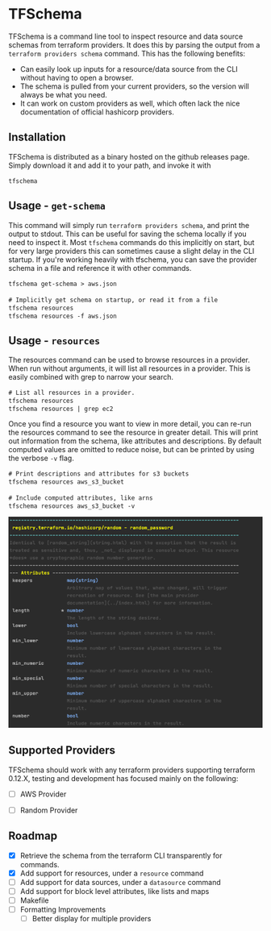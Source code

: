 # TFSchema

TFSchema is a command line tool to inspect resource and data source schemas from terraform providers.
It does this by parsing the output from a `terraform providers schema` command. This has the following benefits:

- Can easily look up inputs for a resource/data source from the CLI without having to open a browser.
- The schema is pulled from your current providers, so the version will always be what you need.
- It can work on custom providers as well, which often lack the nice documentation of official hashicorp providers.

## Installation

TFSchema is distributed as a binary hosted on the github releases page. Simply download it and add it to your path, and invoke it with

```shell script
tfschema
```

## Usage - `get-schema`

This command will simply run `terraform providers schema`, and print the output to stdout.
This can be useful for saving the schema locally if you need to inspect it.
Most `tfschema` commands do this implicitly on start, but for very large providers this can sometimes cause a slight delay in the CLI startup.
If you're working heavily with tfschema, you can save the provider schema in a file and reference it with other commands.

```shell script
tfschema get-schema > aws.json

# Implicitly get schema on startup, or read it from a file
tfschema resources 
tfschema resources -f aws.json
```

## Usage - `resources`

The resources command can be used to browse resources in a provider.
When run without arguments, it will list all resources in a provider.
This is easily combined with grep to narrow your search.

```shell script
# List all resources in a provider.
tfschema resources
tfschema resources | grep ec2
```

Once you find a resource you want to view in more detail, you can re-run the resources command to see the resource in greater detail. This will print out information from the schema, like attributes and descriptions. By default computed values are omitted to reduce noise, but can be printed by using the verbose `-v` flag.

```shell script
# Print descriptions and attributes for s3 buckets
tfschema resources aws_s3_bucket 

# Include computed attributes, like arns
tfschema resources aws_s3_bucket -v 
```

![Resource Detail](docs/resource-detail.png?raw=true "Resource Detail") 

## Supported Providers
TFSchema should work with any terraform providers supporting terraform 0.12.X, testing and development has focused mainly on the following:

- [ ] AWS Provider
- [ ] Random Provider


## Roadmap

- [x] Retrieve the schema from the terraform CLI transparently for commands.
- [x] Add support for resources, under a `resource` command
- [ ] Add support for data sources, under a `datasource` command
- [ ] Add support for block level attributes, like lists and maps
- [ ] Makefile
- [ ] Formatting Improvements
    - [ ] Better display for multiple providers
